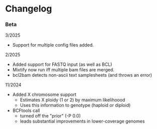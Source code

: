 # Changelog


### Beta
3/2025
-  Support for multiple config files added.

2/2025
-  Added support for FASTQ input (as well as BCL)
-  Mixtify now run iff multiple bam files are merged.
-  bcl2bam detects non-ascii text samplesheets (and throws an error)
	
11/2024
-  Added X chromosome support
   -  Estimates X ploidy (1 or 2) by maximum likelihoood
   -  Uses this information to genotype (haploid or diploid)
-  BCFtools call
   - turned off the "prior" (-P 0.0)
   - leads substantial improvements in lower-coverage genomes


	
